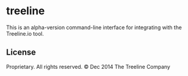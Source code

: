 treeline
====

This is an alpha-version command-line interface for integrating with the Treeline.io tool.


## License

Proprietary.
All rights reserved.
&copy; Dec 2014
The Treeline Company
